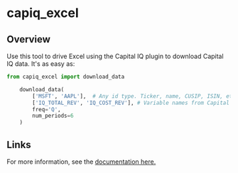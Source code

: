 # capiq_excel

## Overview

Use this tool to drive Excel using the Capital IQ plugin to 
download Capital IQ data. It's as easy as:

```python
from capiq_excel import download_data

    download_data(
        ['MSFT', 'AAPL'],  # Any id type. Ticker, name, CUSIP, ISIN, etc.
        ['IQ_TOTAL_REV', 'IQ_COST_REV'], # Variable names from Capital IQ
        freq='Q',
        num_periods=6
    )
```

## Links

For more information, see the
[documentation here.](
https://whoopnip.github.io/capiq-excel-downloader-py/
)
